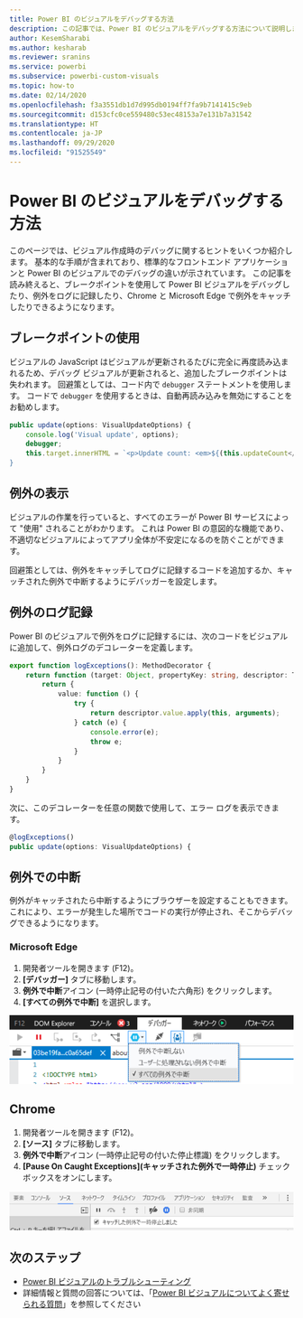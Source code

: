 ```yaml
---
title: Power BI のビジュアルをデバッグする方法
description: この記事では、Power BI のビジュアルをデバッグする方法について説明します。
author: KesemSharabi
ms.author: kesharab
ms.reviewer: sranins
ms.service: powerbi
ms.subservice: powerbi-custom-visuals
ms.topic: how-to
ms.date: 02/14/2020
ms.openlocfilehash: f3a3551db1d7d995db0194ff7fa9b7141415c9eb
ms.sourcegitcommit: d153cfc0ce559480c53ec48153a7e131b7a31542
ms.translationtype: HT
ms.contentlocale: ja-JP
ms.lasthandoff: 09/29/2020
ms.locfileid: "91525549"
---
```

# <a name="how-to-debug-power-bi-visuals"></a>Power BI のビジュアルをデバッグする方法

このページでは、ビジュアル作成時のデバッグに関するヒントをいくつか紹介します。 基本的な手順が含まれており、標準的なフロントエンド アプリケーションと Power BI のビジュアルでのデバッグの違いが示されています。
この記事を読み終えると、ブレークポイントを使用して Power BI ビジュアルをデバッグしたり、例外をログに記録したり、Chrome と Microsoft Edge で例外をキャッチしたりできるようになります。

## <a name="using-breakpoints"></a>ブレークポイントの使用

ビジュアルの JavaScript はビジュアルが更新されるたびに完全に再度読み込まれるため、デバッグ ビジュアルが更新されると、追加したブレークポイントは失われます。 回避策としては、コード内で `debugger` ステートメントを使用します。 コードで `debugger` を使用するときは、自動再読み込みを無効にすることをお勧めします。

```typescript
public update(options: VisualUpdateOptions) {
    console.log('Visual update', options);
    debugger;
    this.target.innerHTML = `<p>Update count: <em>${(this.updateCount</em></p>`;
}
```


## <a name="showing-exceptions"></a>例外の表示

ビジュアルの作業を行っていると、すべてのエラーが Power BI サービスによって "使用" されることがわかります。 これは Power BI の意図的な機能であり、不適切なビジュアルによってアプリ全体が不安定になるのを防ぐことができます。

回避策としては、例外をキャッチしてログに記録するコードを追加するか、キャッチされた例外で中断するようにデバッガーを設定します。


## <a name="log-exceptions"></a>例外のログ記録

Power BI のビジュアルで例外をログに記録するには、次のコードをビジュアルに追加して、例外ログのデコレーターを定義します。

```typescript
export function logExceptions(): MethodDecorator {
    return function (target: Object, propertyKey: string, descriptor: TypedPropertyDescriptor<any>): TypedPropertyDescriptor<any> {
        return {
            value: function () {
                try {
                    return descriptor.value.apply(this, arguments);
                } catch (e) {
                    console.error(e);
                    throw e;
                }
            }
        }
    }
}
```
次に、このデコレーターを任意の関数で使用して、エラー ログを表示できます。

```typescript
@logExceptions()
public update(options: VisualUpdateOptions) {
```

## <a name="break-on-exceptions"></a>例外での中断

例外がキャッチされたら中断するようにブラウザーを設定することもできます。 これにより、エラーが発生した場所でコードの実行が停止され、そこからデバッグできるようになります。

### <a name="edge"></a>Microsoft Edge

1. 開発者ツールを開きます (F12)。
2. **[デバッガー]** タブに移動します。
3. **例外で中断**アイコン (一時停止記号の付いた六角形) をクリックします。
4. **[すべての例外で中断]** を選択します。

![[すべての例外で中断] がオンの [デバッガー] タブを示すスクリーンショット。](media/visuals-how-to-debug/how-to-debug-edge.png)

## <a name="chrome"></a>Chrome

1. 開発者ツールを開きます (F12)。
2. **[ソース]** タブに移動します。
3. **例外で中断**アイコン (一時停止記号の付いた停止標識) をクリックします。
4. **[Pause On Caught Exceptions]\(キャッチされた例外で一時停止\)** チェック ボックスをオンにします。

![[Pause On Caught Exceptions]\(キャッチされた例外で一時停止\) がオンの [ソース] タブを示すスクリーンショット。](media/visuals-how-to-debug/how-to-debug-chrome.png)

## <a name="next-steps"></a>次のステップ
* [Power BI ビジュアルのトラブルシューティング](power-bi-custom-visuals-troubleshoot.md)
* 詳細情報と質問の回答については、「[Power BI ビジュアルについてよく寄せられる質問](power-bi-custom-visuals-faq.md#organizational-power-bi-visuals)」を参照してください
